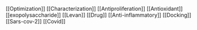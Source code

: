 [[Optimization]]
[[Characterization]]
[[Antiproliferation]]
[[Antioxidant]]
[[exopolysaccharide]]
[[Levan]]
[[Drug]]
[[Anti-inflammatory]]
[[Docking]]
[[Sars-cov-2]]
[[Covid]]
